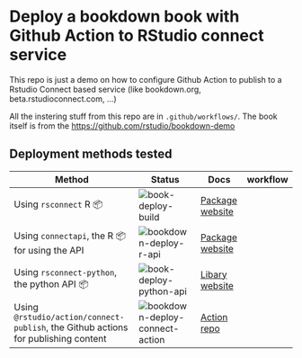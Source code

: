 
# Deploy a bookdown book with Github Action to RStudio connect service


This repo is just a demo on how to configure Github Action to publish to a Rstudio Connect based service (like bookdown.org, beta.rstudioconnect.com, ...)

All the instering stuff from this repo are in `.github/workflows/`.  The book itself is from the https://github.com/rstudio/bookdown-demo

## Deployment methods tested

| Method                                                                             | Status                                                                                                                              | Docs                                                                                      | workflow |
|------------------------------------------------------------------------------------|-------------------------------------------------------------------------------------------------------------------------------------|-------------------------------------------------------------------------------------------|----------|
| Using `rsconnect` R :package:                                                      | ![book-deploy-build](https://github.com/cderv/deploy-bookdown-demo/workflows/book-deploy-build/badge.svg)                           | [Package website](https://rstudio.github.io/rsconnect/)                                   |          |
| Using `connectapi`, the R :package: for using the API                              | ![bookdown-deploy-r-api](https://github.com/cderv/deploy-bookdown-demo/workflows/bookdown-deploy-r-api/badge.svg)                   | [Package website](https://rstudio.github.io/connectapi/)                                  |          |
| Using `rsconnect-python`, the python API :package:                                 | ![book-deploy-python-api](https://github.com/cderv/deploy-bookdown-demo/workflows/book-deploy-python-api/badge.svg)                 | [Libary website](https://pypi.org/project/rsconnect-python/#deploying-r-or-other-content) |          |
| Using `@rstudio/action/connect-publish`, the Github actions for publishing content | ![bookdown-deploy-connect-action](https://github.com/cderv/deploy-bookdown-demo/workflows/bookdown-deploy-connect-action/badge.svg) | [Action repo](https://github.com/rstudio/actions/tree/main/connect-publish)               |          |
